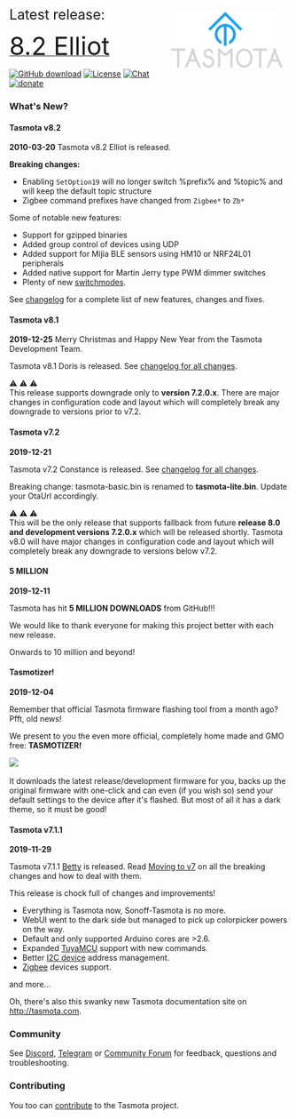 
<img style="margin: 10px 10px; float:right; width:40%" src="_media/frontlogob.svg" alt="Tasmota Logo"></img>

<!-- <img src="https://user-images.githubusercontent.com/5904370/55973675-661c1400-5c86-11e9-8453-0082bfcd61b6.png" width="200" align="right"> </img> -->
<span style="font-size:25px">Latest release:</span>

<a href="https://github.com/arendst/Tasmota/releases/tag/v8.2.0"><span style="font-size:45px;">8.2 Elliot</span></a>

<!-- <img src="https://user-images.githubusercontent.com/5904370/55974399-d4ada180-5c87-11e9-99cc-316220bf5e95.png" align="right" width=200></img> -->

[![GitHub download](https://img.shields.io/github/downloads/arendst/Tasmota/total.svg?style=flat-square&color=green)](https://github.com/arendst/Tasmota/releases/latest)
[![License](https://img.shields.io/github/license/arendst/Tasmota.svg?style=flat-square)](https://github.com/arendst/Tasmota/blob/development/LICENSE.txt)
[![Chat](https://img.shields.io/discord/479389167382691863.svg?style=flat-square&color=blueviolet)](https://discord.gg/Ks2Kzd4)
[![donate](https://img.shields.io/badge/donate-PayPal-blue.svg?style=flat-square)](https://paypal.me/tasmota)


### What's New?

<!-- tabs:start -->

#### **Tasmota v8.2**
**2010-03-20**
Tasmota v8.2 Elliot is released. 

**Breaking changes:** 
 - Enabling `SetOption19` will no longer switch %prefix% and %topic% and will keep the default topic structure
 - Zigbee command prefixes have changed from `Zigbee*` to `Zb*`

Some of notable new features:
- Support for gzipped binaries
- Added group control of devices using UDP
- Added support for Mijia BLE sensors using HM10 or NRF24L01 peripherals
- Added native support for Martin Jerry type PWM dimmer switches
- Plenty of new [switchmodes](Buttons-and-Switches#switchmode).

 See [changelog](changelog-8.2) for a complete list of new features, changes and fixes.

#### **Tasmota v8.1**
**2019-12-25**
Merry Christmas and Happy New Year from the Tasmota Development Team.

Tasmota v8.1 Doris is released. See [changelog for all changes](changelog-8.1).

:warning: :warning: :warning:    
This release supports downgrade only to **version 7.2.0.x**. There are major changes in configuration code and layout which will completely break any downgrade to versions prior to v7.2. 

#### **Tasmota v7.2**
**2019-12-21**

Tasmota v7.2 Constance is released. See [changelog for all changes](changelog-7.2).

Breaking change: tasmota-basic.bin is renamed to **tasmota-lite.bin**. Update your OtaUrl accordingly.

:warning: :warning: :warning:    
This will be the only release that supports fallback from future **release 8.0 and development versions 7.2.0.x** which will be released shortly. Tasmota v8.0 will have major changes in configuration code and layout which will completely break any downgrade to versions below v7.2. 

#### **5 MILLION**
**2019-12-11**

Tasmota has hit **5 MILLION DOWNLOADS** from GitHub!!! 

We would like to thank everyone for making this project better with each new release. 

Onwards to 10 million and beyond!

#### **Tasmotizer!**
**2019-12-04**

Remember that official Tasmota firmware flashing tool from a month ago? Pfft, old news! 

We present to you the even more official, completely home made and GMO free: **TASMOTIZER!**

[<img src="https://user-images.githubusercontent.com/11555742/69891714-ec14ca00-12fe-11ea-9140-92842fa1bff9.jpg" width=300></img>](https://github.com/tasmota/tasmotizer) 

It downloads the latest release/development firmware for you, backs up the original firmware with one-click and can even (if you wish so) send your default settings to the device after it's flashed. But most of all it has a dark theme, so it must be good!

#### **Tasmota v7.1.1**
**2019-11-29**

Tasmota v7.1.1 [Betty](https://www.youtube.com/watch?v=9iEoq8qZZK8) is released. Read [Moving to v7](moving-to-v7) on all the breaking changes and how to deal with them.

This release is chock full of changes and improvements! 
* Everything is Tasmota now, Sonoff-Tasmota is no more.
* WebUI went to the dark side but managed to pick up colorpicker powers on the way. 
* Default and only supported Arduino cores are >2.6.
* Expanded [TuyaMCU](TuyaMCU) support with new commands.
* Better [I2C device](I2CDevices) address management.
* [Zigbee](Zigbee) devices support.

and more...

Oh, there's also this swanky new Tasmota documentation site on http://tasmota.com.
 
<!-- tabs:end -->

### Community
See [Discord](https://discord.gg/Ks2Kzd4), [Telegram](https://t.me/tasmota) or [Community Forum](https://groups.google.com/d/forum/sonoffusers) for feedback, questions and troubleshooting.

### Contributing
You too can [contribute](Contributing) to the Tasmota project.
